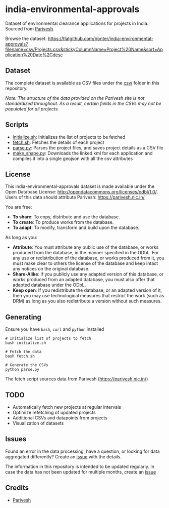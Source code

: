 # india-environmental-approvals

Dataset of environmental clearance applications for projects in India. Sourced from [Parivesh](https://parivesh.nic.in/).

Browse the dataset: <https://flatgithub.com/Vonter/india-environmental-approvals?filename=csv/Projects.csv&stickyColumnName=Project%20Name&sort=Application%20Date%2Cdesc>

## Dataset

The complete dataset is available as CSV files under the [csv/](csv) folder in this repository.

*Note: The structure of the data provided on the Parivesh site is not standardized throughout. As a result, certain fields in the CSVs may not be populated for all projects.*

## Scripts

- [initialize.sh](initialize.sh): Initializes the list of projects to be fetched
- [fetch.sh](fetch.sh): Fetches the details of each project
- [parse.py](parse.py): Parses the project files, and saves project details as a CSV file
- [make_shape.py](make_shape.py): Downloads the linked kml for each application and compiles it into a single geojson with all the csv attributes

## License

This india-environmental-approvals dataset is made available under the Open Database License: http://opendatacommons.org/licenses/odbl/1.0/. 
Users of this data should attribute Parivesh: https://parivesh.nic.in/

You are free:

* **To share**: To copy, distribute and use the database.
* **To create**: To produce works from the database.
* **To adapt**: To modify, transform and build upon the database.

As long as you:

* **Attribute**: You must attribute any public use of the database, or works produced from the database, in the manner specified in the ODbL. For any use or redistribution of the database, or works produced from it, you must make clear to others the license of the database and keep intact any notices on the original database.
* **Share-Alike**: If you publicly use any adapted version of this database, or works produced from an adapted database, you must also offer that adapted database under the ODbL.
* **Keep open**: If you redistribute the database, or an adapted version of it, then you may use technological measures that restrict the work (such as DRM) as long as you also redistribute a version without such measures.

## Generating

Ensure you have `bash`, `curl` and `python` installed

```
# Initialize list of projects to fetch
bash initialize.sh

# Fetch the data
bash fetch.sh

# Generate the CSVs
python parse.py
```

The fetch script sources data from Parivesh (https://parivesh.nic.in/)

## TODO

- Automatically fetch new projects at regular intervals
- Optimize refetching of updated projects
- Additional CSVs and datapoints from projects
- Visualization of datasets

## Issues

Found an error in the data processing, have a question, or looking for data aggregated differently? Create an [issue](https://github.com/Vonter/india-environmental-approvals/issues) with the details.

The information in this repository is intended to be updated regularly. In case the data has not been updated for multiple months, create an [issue](https://github.com/Vonter/india-environmental-approvals/issues)

## Credits

- [Parivesh](https://parivesh.nic.in/)
